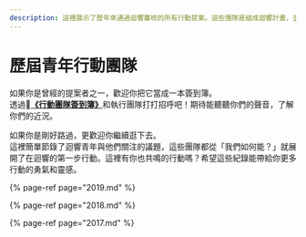 ```yaml
---
description: 這裡展示了歷年來通過迴響審核的所有行動提案。這些團隊是組成迴響計畫，並陪伴迴響計畫成長不可或缺的重要角色。
---
```


# 歷屆青年行動團隊

如果你是曾經的提案者之一，歡迎你把它當成一本簽到簿。  
透過[**《行動團隊簽到簿》**](https://docs.google.com/forms/d/e/1FAIpQLScFVki7BHbgW396KiLgbbVILnoW00oY7oVHqeN3KH97x25Blw/viewform)和執行團隊打打招呼吧！期待能聽聽你們的聲音，了解你們的近況。

如果你是剛好路過，更歡迎你繼續逛下去。  
這裡簡單節錄了迴響青年與他們關注的議題，這些團隊都從「我們如何能？」就展開了在迴響的第一步行動。這裡有你也共鳴的行動嗎？希望這些紀錄能帶給你更多行動的勇氣和靈感。



{% page-ref page="2019.md" %}

{% page-ref page="2018.md" %}

{% page-ref page="2017.md" %}







